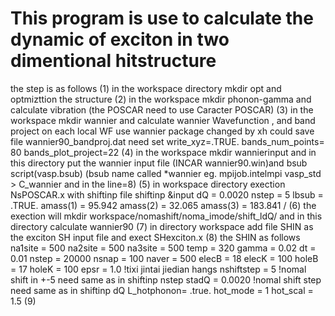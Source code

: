 # This program is use to calculate the dynamic of exciton in two dimentional hitstructure
 the step is as follows
 (1) in the workspace directory mkdir opt and optmizttion the structure
 (2) in the workspace mkdir phonon-gamma and calculate vibration
      (the POSCAR need to use Caracter POSCAR)
 (3) in the workspace mkdir wannier and calculate wannier Wavefunction ,
      and band project on each local WF use wannier package changed by xh
      could save file wannier90_bandproj.dat
      need set 
      write_xyz=.TRUE.
      bands_num_points= 80
      bands_plot_project=22
 (4) in the workspace mkdir wannierinput and in this directory put the wannier input file 
     (INCAR wannier90.win)and bsub script(vasp.bsub) (bsub name called *wannier eg. 
      mpijob.intelmpi vasp_std > C_wannier and in the line=8)
 (5) in workspace directory exection NsPOSCAR.x with shiftinp file
    shiftinp
&input
dQ        = 0.0020
nstep      = 5
lbsub      = .TRUE.
amass(1)   =  95.942
amass(2)   =  32.065
amass(3)   =  183.841
/
 (6) the exection will mkdir workspace/nomashift/noma_imode/shift_ldQ/
    and in this directory calculate wannier90
 (7) in directory workspace add file SHIN as the exciton SH input file 
    and exect SHexciton.x
 (8) the SHIN as follows
    na1site = 500
    na2site = 500
    na3site = 500
    temp    = 320
    gamma   = 0.02
    dt      = 0.01
    nstep   = 20000
    nsnap   = 100
    naver   = 500
    elecB   = 18
    elecK   = 100
    holeB   = 17
    holeK   = 100
    epsr    = 1.0           !tixi jintai jiedian hangs 
    nshiftstep = 5          !nomal shift in +-5  need same as in shiftinp nstep
    stadQ   = 0.0020        !nomal shift step    need same as in shiftinp dQ
    L_hotphonon= .true.
    hot_mode = 1
    hot_scal = 1.5
 (9)
 